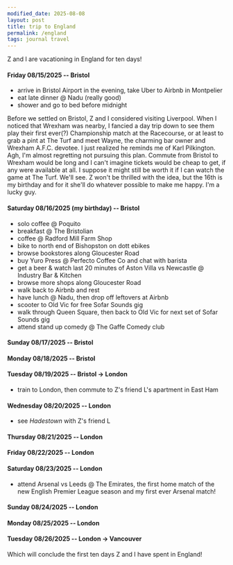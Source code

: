 ```yaml
---
modified_date: 2025-08-08
layout: post
title: trip to England
permalink: /england
tags: journal travel
---
```


Z and I are vacationing in England for ten days!
<!--more-->

#### Friday 08/15/2025 -- Bristol

- arrive in Bristol Airport in the evening, take Uber to Airbnb in Montpelier
- eat late dinner @ Nadu (really good)
- shower and go to bed before midnight

Before we settled on Bristol, Z and I considered visiting Liverpool.
When I noticed that Wrexham was nearby, I fancied a day trip down to see them play their first ever(?) Championship match at the Racecourse, or at least to grab a pint at The Turf and meet Wayne, the charming bar owner and Wrexham A.F.C. devotee.
I just realized he reminds me of Karl Pilkington.
Agh, I'm almost regretting not pursuing this plan.
Commute from Bristol to Wrexham would be long and I can't imagine tickets would be cheap to get, if any were available at all.
I suppose it might still be worth it if I can watch the game at The Turf.
We'll see.
Z won't be thrilled with the idea, but the 16th is my birthday and for it she'll do whatever possible to make me happy.
I'm a lucky guy.

#### Saturday 08/16/2025 (my birthday) -- Bristol

- solo coffee @ Poquito
- breakfast @ The Bristolian
- coffee @ Radford Mill Farm Shop
- bike to north end of Bishopston on dott ebikes
- browse bookstores along Gloucester Road
- buy Yuro Press @ Perfecto Coffee Co and chat with barista
- get a beer & watch last 20 minutes of Aston Villa vs Newcastle @ Industry Bar & Kitchen
- browse more shops along Gloucester Road
- walk back to Airbnb and rest
- have lunch @ Nadu, then drop off leftovers at Airbnb
- scooter to Old Vic for free Sofar Sounds gig
- walk through Queen Square, then back to Old Vic for next set of Sofar Sounds gig
- attend stand up comedy @ The Gaffe Comedy club

#### Sunday 08/17/2025 -- Bristol

#### Monday 08/18/2025 -- Bristol

#### Tuesday 08/19/2025 -- Bristol -> London

- train to London, then commute to Z's friend L's apartment in East Ham

#### Wednesday 08/20/2025 -- London

- see _Hadestown_ with Z's friend L

#### Thursday 08/21/2025 -- London

#### Friday 08/22/2025 -- London

#### Saturday 08/23/2025 -- London

- attend Arsenal vs Leeds @ The Emirates, the first home match of the new English Premier League season and my first ever Arsenal match!

#### Sunday 08/24/2025 -- London

#### Monday 08/25/2025 -- London

#### Tuesday 08/26/2025 -- London -> Vancouver

Which will conclude the first ten days Z and I have spent in England!
